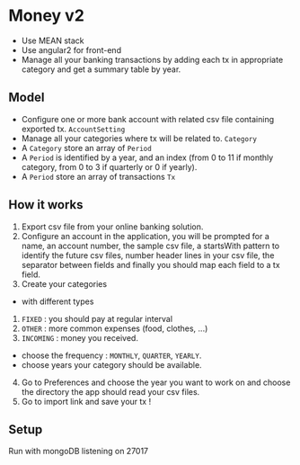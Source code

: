 # Money v2
* Use MEAN stack
* Use angular2 for front-end
* Manage all your banking transactions by adding each tx in appropriate category and get a summary table by year.

## Model

* Configure one or more bank account with related csv file containing exported tx. `AccountSetting`
* Manage all your categories where tx will be related to. `Category`
* A `Category` store an array of `Period`
* A `Period` is identified by a year, and an index (from 0 to 11 if monthly category, from 0 to 3 if quarterly or 0 if yearly).
* A `Period` store an array of transactions `Tx`

## How it works

1. Export csv file from your online banking solution.
2. Configure an account in the application, you will be prompted for a name, an account number, the sample csv file, a startsWith pattern to identify the future csv files, number header lines in your csv file, the separator between fields and finally you should map each field to a tx field.
3. Create your categories  
 * with different types

  1. `FIXED` : you should pay at regular interval
  2. `OTHER` : more common expenses (food, clothes, ...)
  3. `INCOMING` : money you received.

 * choose the frequency : `MONTHLY`, `QUARTER`, `YEARLY`.
 * choose years your category should be available.
4. Go to Preferences and choose the year you want to work on and choose the directory the app should read your csv files.
5. Go to import link and save your tx !

## Setup

Run with mongoDB listening on 27017
